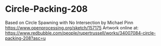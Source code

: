 # Circle-Packing-208
Based on Circle Spawning with No Intersection by Michael Pinn https://www.openprocessing.org/sketch/157175
Artwork online at: https://www.redbubble.com/people/rupertrussell/works/34007084-circle-packing-208?asc=u
